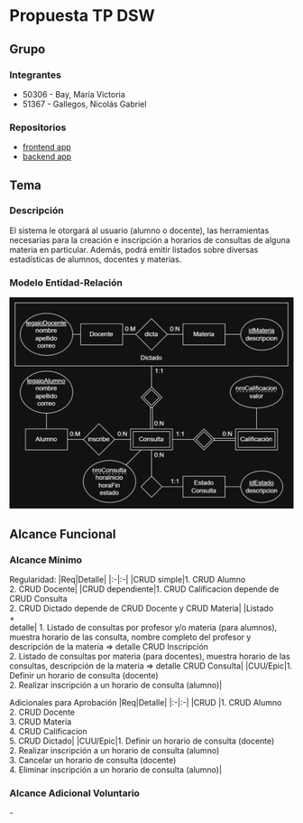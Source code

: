 # Propuesta TP DSW

## Grupo
### Integrantes
* 50306 - Bay, María Victoria
* 51367 - Gallegos, Nicolás Gabriel

### Repositorios
* [frontend app](https://github.com/NicoGabrielGallegos/DSW-FrontendApp)
* [backend app](https://github.com/NicoGabrielGallegos/DSW-BackendApp)

## Tema
### Descripción
El sistema le otorgará al usuario (alumno o docente), las herramientas necesarias para la creación e inscripción a horarios de consultas de alguna materia en particular. Además, podrá emitir listados sobre diversas estadísticas de alumnos, docentes y materias.

### Modelo Entidad-Relación
![Model de Dominio](/docs/Modelo_Entidad-Relacion.png)

## Alcance Funcional 

### Alcance Mínimo

Regularidad:
|Req|Detalle|
|:-|:-|
|CRUD simple|1. CRUD Alumno<br>2. CRUD Docente|
|CRUD dependiente|1. CRUD Calificacion depende de CRUD Consulta<br>2. CRUD Dictado depende de CRUD Docente y CRUD Materia|
|Listado<br>+<br>detalle| 1. Listado de consultas por profesor y/o materia (para alumnos), muestra horario de las consulta, nombre completo del profesor y descripción de la materia => detalle CRUD Inscripción<br> 2. Listado de consultas por materia (para docentes), muestra horario de las consultas, descripción de la materia => detalle CRUD Consulta|
|CUU/Epic|1. Definir un horario de consulta (docente)<br>2. Realizar inscripción a un horario de consulta (alumno)|


Adicionales para Aprobación
|Req|Detalle|
|:-|:-|
|CRUD |1. CRUD Alumno<br>2. CRUD Docente<br>3. CRUD Materia<br>4. CRUD Calificacion<br>5. CRUD Dictado|
|CUU/Epic|1. Definir un horario de consulta (docente)<br>2. Realizar inscripción a un horario de consulta (alumno)<br>3. Cancelar un horario de consulta (docente)<br>4. Eliminar inscripción a un horario de consulta (alumno)|


### Alcance Adicional Voluntario

\-

